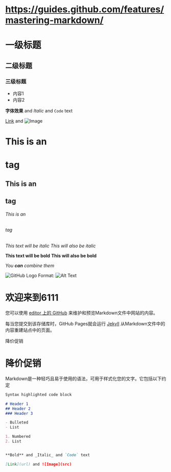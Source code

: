 # https://guides.github.com/features/mastering-markdown/
# 一级标题
## 二级标题
### 三级标题

- 内容1
- 内容2

**字体效果** and _Italic_ and `Code` text

[Link](http://www.dogedoge.com/favicon/www.google.com.ico) and ![Image](src)


# This is an <h1> tag
## This is an <h2> tag
###### This is an <h6> tag


*This text will be italic*
_This will also be italic_

**This text will be bold**
__This will also be bold__

_You **can** combine them_

![GitHub Logo](/images/https://img.zcool.cn/community/015e875df27006a8012097b317578c.jpg@520w_390h_1c_1e_1o_100sh.jpg)
Format: ![Alt Text](url)


# 欢迎来到6111


您可以使用 [editor 上的 GitHub](https://github.com/wk6111/6111/edit/master/index.md) 来维护和预览Markdown文件中网站的内容。

每当您提交到该存储库时，GitHub Pages就会运行 [Jekyll](https://jekyllrb.com/) 从Markdown文件中的内容重建站点中的页面。

降价促销

# 降价促销

Markdown是一种轻巧且易于使用的语法，可用于样式化您的文字。它包括以下约定

```markdown
Syntax highlighted code block

# Header 1
## Header 2
### Header 3

- Bulleted
- List

1. Numbered
2. List


**Bold** and _Italic_ and `Code` text

[Link](url) and ![Image](src)
```

